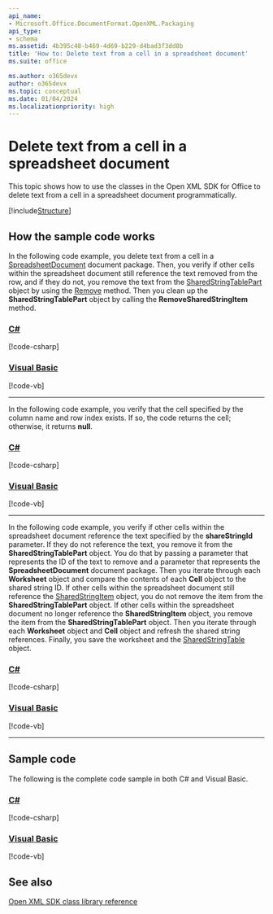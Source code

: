 ```yaml
---
api_name:
- Microsoft.Office.DocumentFormat.OpenXML.Packaging
api_type:
- schema
ms.assetid: 4b395c48-b469-4d69-b229-d4bad3f3dd8b
title: 'How to: Delete text from a cell in a spreadsheet document'
ms.suite: office

ms.author: o365devx
author: o365devx
ms.topic: conceptual
ms.date: 01/04/2024
ms.localizationpriority: high
---
```

# Delete text from a cell in a spreadsheet document

This topic shows how to use the classes in the Open XML SDK for
Office to delete text from a cell in a spreadsheet document
programmatically.

[!include[Structure](../includes/spreadsheet/structure.md)]

## How the sample code works

In the following code example, you delete text from a cell in a [SpreadsheetDocument](https://learn.microsoft.com/dotnet/api/documentformat.openxml.packaging.spreadsheetdocument) document package. Then, you verify if other cells within the spreadsheet document still reference the text removed from the row, and if they do not, you remove the text from the [SharedStringTablePart](https://learn.microsoft.com/dotnet/api/documentformat.openxml.packaging.sharedstringtablepart) object by using the [Remove](https://learn.microsoft.com/dotnet/api/documentformat.openxml.openxmlelement.remove) method. Then you clean up the **SharedStringTablePart** object by calling the **RemoveSharedStringItem** method.

### [C#](#tab/cs-1)
[!code-csharp[](../../samples/spreadsheet/delete_text_from_a_cell/cs/Program.cs#snippet1)]
### [Visual Basic](#tab/vb-1)
[!code-vb[](../../samples/spreadsheet/delete_text_from_a_cell/vb/Program.vb#snippet1)]
***


In the following code example, you verify that the cell specified by the column name and row index exists. If so, the code returns the cell; otherwise, it returns **null**.

### [C#](#tab/cs-2)
[!code-csharp[](../../samples/spreadsheet/delete_text_from_a_cell/cs/Program.cs#snippet2)]
### [Visual Basic](#tab/vb-2)
[!code-vb[](../../samples/spreadsheet/delete_text_from_a_cell/vb/Program.vb#snippet2)]
***


In the following code example, you verify if other cells within the
spreadsheet document reference the text specified by the **shareStringId** parameter. If they do not reference
the text, you remove it from the **SharedStringTablePart** object. You do that by
passing a parameter that represents the ID of the text to remove and a
parameter that represents the **SpreadsheetDocument** document package. Then you
iterate through each **Worksheet** object and
compare the contents of each **Cell** object to
the shared string ID. If other cells within the spreadsheet document
still reference the [SharedStringItem](https://learn.microsoft.com/dotnet/api/documentformat.openxml.spreadsheet.sharedstringitem) object, you do not remove
the item from the **SharedStringTablePart**
object. If other cells within the spreadsheet document no longer
reference the **SharedStringItem** object, you
remove the item from the **SharedStringTablePart** object. Then you iterate
through each **Worksheet** object and **Cell** object and refresh the shared string
references. Finally, you save the worksheet and the [SharedStringTable](https://learn.microsoft.com/dotnet/api/documentformat.openxml.spreadsheet.sharedstringtable) object.

### [C#](#tab/cs-3)
[!code-csharp[](../../samples/spreadsheet/delete_text_from_a_cell/cs/Program.cs#snippet3)]
### [Visual Basic](#tab/vb-3)
[!code-vb[](../../samples/spreadsheet/delete_text_from_a_cell/vb/Program.vb#snippet3)]
***


## Sample code

The following is the complete code sample in both C\# and Visual Basic.

### [C#](#tab/cs)
[!code-csharp[](../../samples/spreadsheet/delete_text_from_a_cell/cs/Program.cs#snippet0)]

### [Visual Basic](#tab/vb)
[!code-vb[](../../samples/spreadsheet/delete_text_from_a_cell/vb/Program.vb#snippet0)]

## See also

[Open XML SDK class library reference](/office/open-xml/open-xml-sdk)
